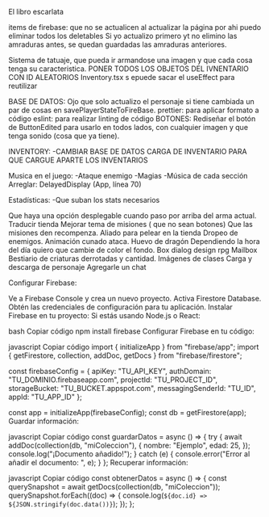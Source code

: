 El libro escarlata


items de firebase:
    que no se actualicen al actualizar la página
    por ahi puedo eliminar todos los deletables
    Si yo actualizo primero yt no elimino las amraduras antes, se quedan guardadas las amraduras anteriores.


Sistema de tatuaje, que pueda ir armandose una imagen y que cada cosa tenga su caracteristica.
PONER TODOS LOS OBJETOS DEL IVNENTARIO CON ID ALEATORIOS
Inventory.tsx s epuede sacar el useEffect para reutilizar


BASE DE DATOS:
    Ojo que solo actualizo el personaje si tiene cambiada un par de cosas en savePlayerStateToFireBase.
prettier: para aplicar formato a código
eslint: para realizar linting de código
BOTONES:
    Rediseñar el botón de ButtonEdited para usarlo en todos lados, con cualquier imagen y que tenga sonido (cosa que ya tiene).

INVENTORY:
    -CAMBIAR BASE DE DATOS CARGA DE INVENTARIO PARA QUE CARGUE APARTE LOS INVENTARIOS

Musica en el juego:
    -Ataque enemigo
    -Magias
    -Música de cada sección
Arreglar: 
    DelayedDisplay (App, línea 70)

Estadísticas:
    -Que suban los stats necesarios

Que haya una opción desplegable cuando paso por arriba del arma actual.
Traducir tienda
Mejorar tema de misiones ( que no sean botones)
Que las misiones den recompenza.
Aliado para pelear en la tienda
Dropeo de enemigos.
Animación cunado ataca.
Huevo de dragón
Dependiendo la hora del día quiero que cambie de color el fondo.
Box dialog design rpg
Mailbox
Bestiario de criaturas derrotadas y cantidad.
Imágenes de clases
Carga y descarga de personaje
Agregarle un chat



Configurar Firebase:

Ve a Firebase Console y crea un nuevo proyecto.
Activa Firestore Database.
Obtén las credenciales de configuración para tu aplicación.
Instalar Firebase en tu proyecto: Si estás usando Node.js o React:

bash
Copiar código
npm install firebase
Configurar Firebase en tu código:

javascript
Copiar código
import { initializeApp } from "firebase/app";
import { getFirestore, collection, addDoc, getDocs } from "firebase/firestore";

const firebaseConfig = {
    apiKey: "TU_API_KEY",
    authDomain: "TU_DOMINIO.firebaseapp.com",
    projectId: "TU_PROJECT_ID",
    storageBucket: "TU_BUCKET.appspot.com",
    messagingSenderId: "TU_ID",
    appId: "TU_APP_ID"
};

const app = initializeApp(firebaseConfig);
const db = getFirestore(app);
Guardar información:

javascript
Copiar código
const guardarDatos = async () => {
    try {
        await addDoc(collection(db, "miColeccion"), {
            nombre: "Ejemplo",
            edad: 25,
        });
        console.log("¡Documento añadido!");
    } catch (e) {
        console.error("Error al añadir el documento: ", e);
    }
};
Recuperar información:

javascript
Copiar código
const obtenerDatos = async () => {
    const querySnapshot = await getDocs(collection(db, "miColeccion"));
    querySnapshot.forEach((doc) => {
        console.log(`${doc.id} => ${JSON.stringify(doc.data())}`);
    });
};
